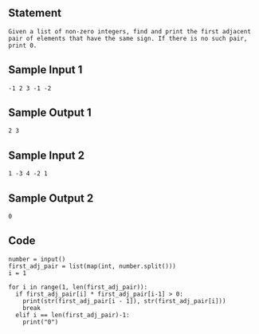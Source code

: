 ## Statement
```
Given a list of non-zero integers, find and print the first adjacent pair of elements that have the same sign. If there is no such pair, print 0.
```
## Sample Input 1
```
-1 2 3 -1 -2
```
## Sample Output 1
```
2 3
```
## Sample Input 2
```
1 -3 4 -2 1
```
## Sample Output 2
```
0
```
## Code
```
number = input()
first_adj_pair = list(map(int, number.split()))
i = 1

for i in range(1, len(first_adj_pair)):
  if first_adj_pair[i] * first_adj_pair[i-1] > 0:
    print(str(first_adj_pair[i - 1]), str(first_adj_pair[i]))
    break
  elif i == len(first_adj_pair)-1:
    print("0")
 ```
 
